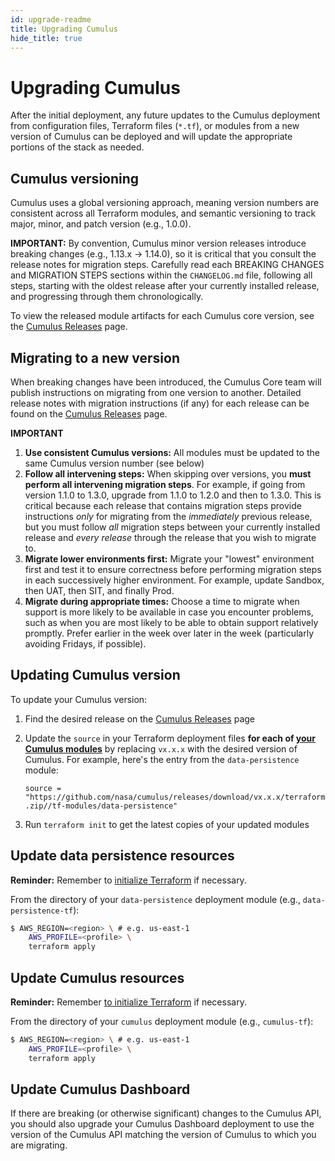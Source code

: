 ```yaml
---
id: upgrade-readme
title: Upgrading Cumulus
hide_title: true
---
```


# Upgrading Cumulus

After the initial deployment, any future updates to the Cumulus deployment from configuration files, Terraform files (`*.tf`), or modules from a new version of Cumulus can be deployed and will update the appropriate portions of the stack as needed.

## Cumulus versioning

Cumulus uses a global versioning approach, meaning version numbers are consistent across all Terraform modules, and semantic versioning to track major, minor, and patch version (e.g., 1.0.0).

**IMPORTANT:** By convention, Cumulus minor version releases introduce breaking changes (e.g., 1.13.x -> 1.14.0), so it is critical that you consult the release notes for migration steps.  Carefully read each BREAKING CHANGES and MIGRATION STEPS sections within the `CHANGELOG.md` file, following all steps, starting with the oldest release after your currently installed release, and progressing through them chronologically.

To view the released module artifacts for each Cumulus core version, see the [Cumulus Releases] page.

## Migrating to a new version

When breaking changes have been introduced, the Cumulus Core team will publish instructions on migrating from one version to another.  Detailed release notes with migration instructions (if any) for each release can be found on the [Cumulus Releases] page.

**IMPORTANT** 

1. **Use consistent Cumulus versions:** All modules must be updated to the same Cumulus version number (see below)
2. **Follow all intervening steps:** When skipping over versions, you **must perform all intervening migration steps**.  For example, if going from version 1.1.0 to 1.3.0, upgrade from 1.1.0 to 1.2.0 and then to 1.3.0.  This is critical because each release that contains migration steps provide instructions _only_ for migrating from the _immediately_ previous release, but you must follow _all_ migration steps between your currently installed release and _every release_ through the release that you wish to migrate to.
3. **Migrate lower environments first:** Migrate your "lowest" environment first and test it to ensure correctness before performing migration steps in each successively higher environment.  For example, update Sandbox, then UAT, then SIT, and finally Prod.
4. **Migrate during appropriate times:** Choose a time to migrate when support is more likely to be available in case you encounter problems, such as when you are most likely to be able to obtain support relatively promptly.  Prefer earlier in the week over later in the week (particularly avoiding Fridays, if possible).

## Updating Cumulus version

To update your Cumulus version:

1. Find the desired release on the [Cumulus Releases] page
2. Update the `source` in your Terraform deployment files **for each of [your Cumulus modules](./components.md#available-cumulus-components)** by replacing `vx.x.x` with the desired version of Cumulus.  For example, here's the
entry from the `data-persistence` module:

    `source = "https://github.com/nasa/cumulus/releases/download/vx.x.x/terraform.zip//tf-modules/data-persistence"`

3. Run `terraform init` to get the latest copies of your updated modules

## Update data persistence resources

**Reminder:** Remember to [initialize Terraform](./README.md#initialize-terraform) if necessary.

From the directory of your `data-persistence` deployment module (e.g., `data-persistence-tf`):

```bash
$ AWS_REGION=<region> \ # e.g. us-east-1
    AWS_PROFILE=<profile> \
    terraform apply
```

## Update Cumulus resources

**Reminder:** Remember [to initialize Terraform](./README.md#initialize-terraform) if necessary.

From the directory of your `cumulus` deployment module (e.g., `cumulus-tf`):

```bash
$ AWS_REGION=<region> \ # e.g. us-east-1
    AWS_PROFILE=<profile> \
    terraform apply
```

## Update Cumulus Dashboard

If there are breaking (or otherwise significant) changes to the Cumulus API, you should also upgrade your Cumulus Dashboard deployment to use the version of the Cumulus API matching the version of Cumulus to which you are migrating.

[Cumulus Releases]:
  https://github.com/nasa/cumulus/releases
